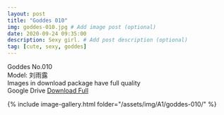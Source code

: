 ```yaml
---
layout: post
title: "Goddes 010"
img: goddes-010.jpg # Add image post (optional)
date: 2020-09-24 09:35:00
description: Sexy girl. # Add post description (optional)
tag: [cute, sexy, goddes]
---
```

Goddes No.010  
Model: 刘雨露                                              
Images in download package have full quality                    
Google Drive [Download Full](http://gestyy.com/eeHw81)

{% include image-gallery.html folder="/assets/img/A1/goddes-010/" %}
